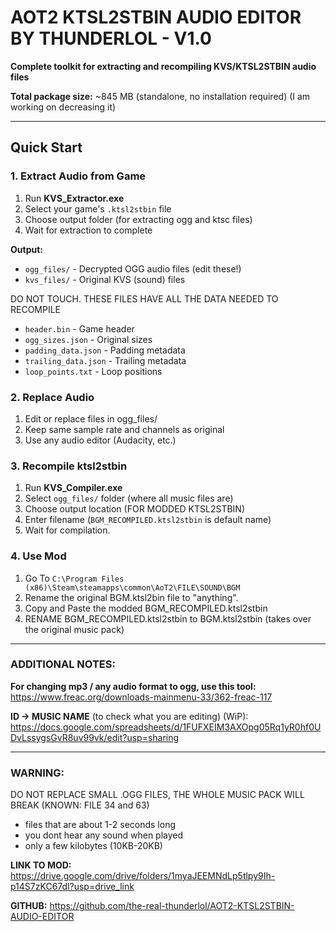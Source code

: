 # AOT2 KTSL2STBIN AUDIO EDITOR BY THUNDERLOL - V1.0

**Complete toolkit for extracting and recompiling KVS/KTSL2STBIN audio files**

**Total package size:** ~845 MB (standalone, no installation required) (I am working on decreasing it)

---

## Quick Start

### 1. Extract Audio from Game

1. Run **KVS_Extractor.exe**
2. Select your game's `.ktsl2stbin` file
3. Choose output folder (for extracting ogg and ktsc files)
4. Wait for extraction to complete

**Output:**
- `ogg_files/` - Decrypted OGG audio files (edit these!)
- `kvs_files/` - Original KVS (sound) files

DO NOT TOUCH. THESE FILES HAVE ALL THE DATA NEEDED TO RECOMPILE
- `header.bin` - Game header
- `ogg_sizes.json` - Original sizes
- `padding_data.json` - Padding metadata
- `trailing_data.json` - Trailing metadata
- `loop_points.txt` - Loop positions

### 2. Replace Audio

1. Edit or replace files in ogg_files/
2. Keep same sample rate and channels as original
3. Use any audio editor (Audacity, etc.)

### 3. Recompile ktsl2stbin

1. Run **KVS_Compiler.exe**
2. Select `ogg_files/` folder (where all music files are)
3. Choose output location (FOR MODDED KTSL2STBIN)
4. Enter filename (`BGM_RECOMPILED.ktsl2stbin` is default name)
5. Wait for compilation.

### 4. Use Mod

1. Go To `C:\Program Files (x86)\Steam\steamapps\common\AoT2\FILE\SOUND\BGM`
2. Rename the original BGM.ktsl2bin file to "anything".
3. Copy and Paste the modded BGM_RECOMPILED.ktsl2stbin
4. RENAME BGM_RECOMPILED.ktsl2stbin to BGM.ktsl2stbin (takes over the original music pack)

---

### ADDITIONAL NOTES:
**For changing mp3 / any audio format to ogg, use this tool:**
https://www.freac.org/downloads-mainmenu-33/362-freac-117

**ID -> MUSIC NAME** (to check what you are editing) (WiP):
https://docs.google.com/spreadsheets/d/1FUFXEIM3AXOpg05Rq1yR0hf0UDvLssygsGvR8uv99vk/edit?usp=sharing

---

### WARNING:
DO NOT REPLACE SMALL .OGG FILES, THE WHOLE MUSIC PACK WILL BREAK (KNOWN: FILE 34 and 63)
- files that are about 1-2 seconds long
- you dont hear any sound when played
- only a few kilobytes (10KB-20KB)

**LINK TO MOD:** https://drive.google.com/drive/folders/1myaJEEMNdLp5tlpy9Ih-p14S7zKC67dl?usp=drive_link

**GITHUB:** https://github.com/the-real-thunderlol/AOT2-KTSL2STBIN-AUDIO-EDITOR
